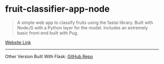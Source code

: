 # fruit-classifier-app-node

> A simple web app to classify fruits using the fastai library. Built with NodeJS with a Python layer for the model. Includes an extremely basic front-end built with Pug.

[Website Link](https://fruit-classifier-app-node.herokuapp.com/)

------------------
Other Version Built With Flask: [GitHub Repo](https://github.com/HHousen/fruit-classifier-app-flask)
